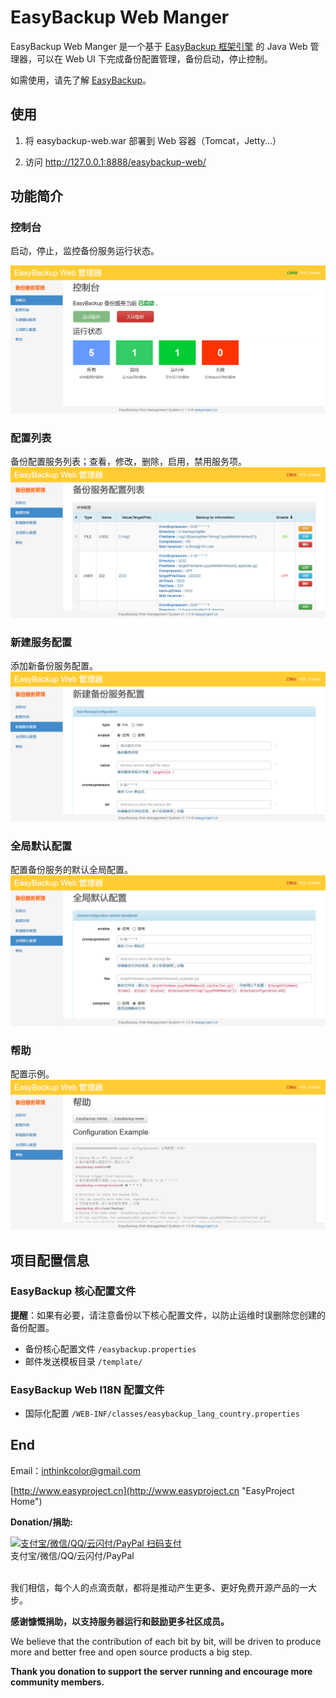 # EasyBackup Web Manger

EasyBackup Web Manger 是一个基于 [EasyBackup 框架引擎](https://github.com/ushelp/EasyBackup "移步 EasyBackup") 的 Java Web 管理器，可以在 Web UI 下完成备份配置管理，备份启动，停止控制。

如需使用，请先了解 [EasyBackup](https://github.com/ushelp/EasyBackup "移步 EasyBackup")。


## 使用

1. 将 easybackup-web.war 部署到 Web 容器（Tomcat，Jetty...）

2. 访问 http://127.0.0.1:8888/easybackup-web/

## 功能简介

### 控制台
启动，停止，监控备份服务运行状态。

![EasyBackup web manager](images/dashboard_zh_CN.png)

### 配置列表
备份配置服务列表；查看，修改，删除，启用，禁用服务项。
![EasyBackup web manager](images/configurations_zh_CN.png)

### 新建服务配置
添加新备份服务配置。
![EasyBackup web manager](images/new_zh_CN.png)

### 全局默认配置
配置备份服务的默认全局配置。
![EasyBackup web manager](images/global_zh_CN.png)

### 帮助
配置示例。
![EasyBackup web manager](images/help_zh_CN.png)


## 项目配置信息

### EasyBackup 核心配置文件
**提醒**：如果有必要，请注意备份以下核心配置文件，以防止运维时误删除您创建的备份配置。
- 备份核心配置文件 `/easybackup.properties` 
- 邮件发送模板目录 `/template/`

### EasyBackup Web I18N 配置文件

- 国际化配置 `/WEB-INF/classes/easybackup_lang_country.properties`

## End

Email：<inthinkcolor@gmail.com>

[http://www.easyproject.cn](http://www.easyproject.cn "EasyProject Home")


**Donation/捐助:**

<a href="http://www.easyproject.cn/donation">
<img alt="
支付宝/微信/QQ/云闪付/PayPal 扫码支付" src="http://www.easyproject.cn/thanks/donation.png"  title="支付宝/微信/QQ/云闪付/PayPal 扫码支付"  height="320" width="320"></img></a>
<div>支付宝/微信/QQ/云闪付/PayPal</div>

<br/>

我们相信，每个人的点滴贡献，都将是推动产生更多、更好免费开源产品的一大步。

**感谢慷慨捐助，以支持服务器运行和鼓励更多社区成员。**

We believe that the contribution of each bit by bit, will be driven to produce more and better free and open source products a big step.

**Thank you donation to support the server running and encourage more community members.**
